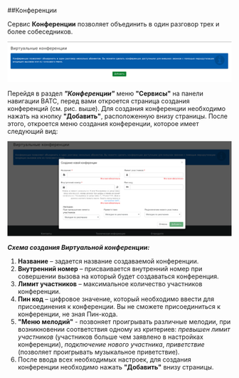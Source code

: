 ##Конференции

Сервис **Конференции** позволяет объединить в один разговор трех и более собеседников.

!['login'](../img/Amenities_conference_1.png)

Перейдя в раздел ***"Конференции"*** меню **"Сервисы"** на панели навигации ВАТС, перед вами откроется страница создания конференций (см. рис. выше). Для создания конференции необходимо нажать на кнопку **"Добавить"**, расположенную внизу страницы. После этого, откроется меню создания конференции, которое имеет следующий вид:

!['login'](../img/Amenities_conference_2.png)

***Схема создания Виртуальной конференции:***
  1. **Название** – задается название создаваемой конференции.
  0. **Внутренний номер** – присваивается внутренний номер при совершении вызова на который будет создаваться конференция.
  0. **Лимит участников** – максимальное количество участников конференции.
  0. **Пин код** – цифровое значение, который необходимо ввести для присоединения к конференции. Вы не сможете присоединиться к конференции, не зная Пин-кода.
  0. **"Меню мелодий"** - позвоняет проигрывать различные мелодии, при возникновении соответствия одному из критериев:  *превышен лимит участников* (участников больше чем заявлено в настройках конференции), *подключение нового участника*, *приветствие* (позволяет проигрывать музыкальное приветствие).
  0. После ввода всех необходимых настроек, для создания конференции необходимо нажать **"Добавить"** внизу страницы.
